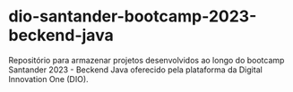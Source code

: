 # dio-santander-bootcamp-2023-beckend-java
Repositório para armazenar  projetos desenvolvidos ao longo do bootcamp Santander 2023 - Beckend Java oferecido pela plataforma da Digital Innovation One (DIO).
